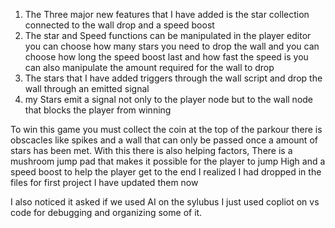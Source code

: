 1. The Three major new features that I have added is the star collection connected to the wall drop and a speed boost
2. The star and Speed functions can be manipulated in the player editor you can choose how many stars you need to drop the wall and you can choose how long the speed boost last and how fast the speed is you can also manipulate the amount required for the wall to drop
3. The stars that I have added triggers through the wall script and drop the wall through an emitted signal
4. my Stars emit a signal not only to the player node but to the wall node that blocks the player from winning

To win this game you must collect the coin at the top of the parkour there is obscacles like spikes and a wall that can only be passed once a amount of stars has been met. With this there is also helping factors, There is a mushroom jump pad that makes it possible for the player to jump High and a speed boost to help the player get to the end  I realized I had dropped in the files for first project I have updated them now 


I also noticed it asked if we used AI on the sylubus I just used copliot on vs code for debugging and organizing some of it.
